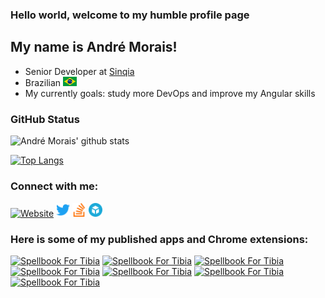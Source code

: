 ### Hello world, welcome to my humble profile page

## My name is André Morais!
* Senior Developer at [Sinqia][sinqia]
* Brazilian <img alt="Brazil" width="22px" src="https://raw.githubusercontent.com/moraisandre/moraisandre/04d48ea7ed04d0f353c955d4a7742681b9b9d449/icons/brazil-flag.svg" />
* My currently goals: study more DevOps and improve my Angular skills

### GitHub Status

![André Morais' github stats](https://github-readme-stats.vercel.app/api?username=moraisandre&show_icons=true&hide_border=true&theme=vue)

[![Top Langs](https://github-readme-stats.vercel.app/api/top-langs/?username=moraisandre&layout=compact&theme=vue&hide_border=true)](https://github.com/moraisandre)

### Connect with me:

[<img alt="Website" width="22px" src="http://moraisandre.com/wp-content/uploads/2017/10/dr-logo-squared.png" />][website]
[<img alt="Twitter" width="22px" src="https://raw.githubusercontent.com/moraisandre/moraisandre/04d48ea7ed04d0f353c955d4a7742681b9b9d449/icons/twitter.svg"/>][twitter]
[<img alt="Stack Overflow" width="22px" src="https://raw.githubusercontent.com/moraisandre/moraisandre/04d48ea7ed04d0f353c955d4a7742681b9b9d449/icons/stackoverflow.svg" />][stackoverflow]
[<img alt="Sketchfab" width="22px" src="https://raw.githubusercontent.com/moraisandre/moraisandre/04d48ea7ed04d0f353c955d4a7742681b9b9d449/icons/sketchfab.svg" />][sketchfab]

### Here is some of my published apps and Chrome extensions:

[<img alt="Spellbook For Tibia" width="60px" src="http://moraisandre.com/wp-content/uploads/2017/10/Icon-60@3x-e1506997614495.png" />][spellbookApp]
[<img alt="Spellbook For Tibia" width="60px" src="http://moraisandre.com/wp-content/uploads/2017/10/152-1-e1506997625335.png" />][gatryApp]
[<img alt="Spellbook For Tibia" width="60px" src="http://moraisandre.com/wp-content/uploads/2017/04/ssu_icon-150x150.jpeg" />][saintApp]
[<img alt="Spellbook For Tibia" width="60px" src="http://moraisandre.com/wp-content/uploads/2017/04/tbook_icon-150x150.png" />][tbookApp]
[<img alt="Spellbook For Tibia" width="60px" src="http://moraisandre.com/wp-content/uploads/2017/11/icon128.png" />][nSteveBallmerChrome]
[<img alt="Spellbook For Tibia" width="60px" src="http://moraisandre.com/wp-content/uploads/2017/11/rashid_icon_store.png" />][rashidChrome]
[<img alt="Spellbook For Tibia" width="60px" src="http://moraisandre.com/wp-content/uploads/2018/09/gatry_icon128.png" />][gatryChrome]


[website]: http://moraisandre.com/
[twitter]: https://twitter.com/moraisandre
[stackoverflow]: https://stackoverflow.com/users/3475929/moraisandre
[sketchfab]: https://sketchfab.com/moraisandre
[sinqia]: https://www.sinqia.com.br/

[spellbookApp]: https://apps.apple.com/us/app/spellbook-for-tibia/id948790782
[gatryApp]: https://itunes.apple.com/us/app/gatry-app/id1101032405
[saintApp]: https://itunes.apple.com/us/app/saint-seiya-universe/id866105692
[tbookApp]: https://itunes.apple.com/us/app/t-book-for-tibia/id725234533

[nSteveBallmerChrome]: https://chrome.google.com/webstore/detail/nsteveballmer/gehfhnephngekdnodedkeoegelcdkjna
[rashidChrome]: https://chrome.google.com/webstore/detail/where-is-rashid/ghgafdfdafeebkdahbjpinndhombknol
[gatryChrome]: https://chrome.google.com/webstore/detail/gatry-night-mode/biikdmnllamcecdchhjgiiaakjnmaoma